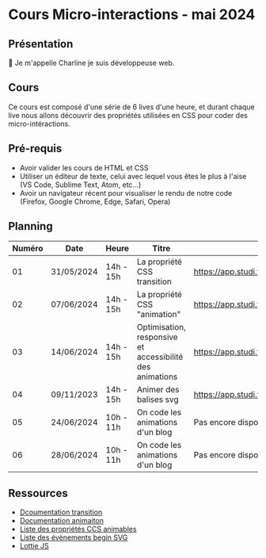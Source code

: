 # Cours Micro-interactions - mai 2024

## Présentation

👋 Je m'appelle Charline je suis développeuse web.

## Cours

Ce cours est composé d'une série de 6 lives d'une heure, et durant chaque live nous allons découvrir des propriétés utilisées en CSS pour coder des micro-intéractions.

## Pré-requis

- Avoir valider les cours de HTML et CSS
- Utiliser un éditeur de texte, celui avec lequel vous êtes le plus à l'aise (VS Code, Sublime Text, Atom, etc...)
- Avoir un navigateur récent pour visualiser le rendu de notre code (Firefox, Google Chrome, Edge, Safari, Opera)

## Planning

| Numéro | Date       | Heure     | Titre                                                    | Replay                                                                                  |
| ------ | ---------- | --------- | -------------------------------------------------------- | --------------------------------------------------------------------------------------- |
| 01     | 31/05/2024 | 14h - 15h | La propriété CSS transition                              | https://app.studi.fr/v3/events/69368/replay                                             |
| 02     | 07/06/2024 | 14h - 15h | La propriété CSS "animation"                             | https://app.studi.fr/v3/events/69369/detailshttps://app.studi.fr/v3/events/69369/replay |
| 03     | 14/06/2024 | 14h - 15h | Optimisation, responsive et accessibilité des animations | https://app.studi.fr/v3/events/69373/replay                                             |
| 04     | 09/11/2023 | 14h - 15h | Animer des balises svg                                   | https://app.studi.fr/v3/events/69372/replay                                             |
| 05     | 24/06/2024 | 10h - 11h | On code les animations d'un blog                         | Pas encore disponible                                                                   |
| 06     | 28/06/2024 | 10h - 11h | On code les animations d'un blog                         | Pas encore disponible                                                                   |

## Ressources

- [Dcoumentation transition](https://developer.mozilla.org/fr/docs/Web/CSS/transition)
- [Documentation animaiton](https://developer.mozilla.org/fr/docs/Web/CSS/animation)
- [Liste des propriétés CCS animables](https://developer.mozilla.org/fr/docs/Web/CSS/CSS_animated_properties)
- [Liste des évènements begin SVG](https://developer.mozilla.org/en-US/docs/Web/SVG/Attribute/begin)
- [Lottie JS](https://lottiefiles.com/fr/web-player)

